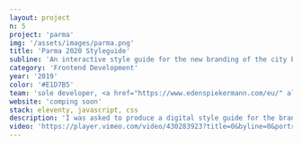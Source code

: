 ```yaml
---
layout: project
n: 5
project: 'parma'
img: '/assets/images/parma.png'
title: 'Parma 2020 Styleguide'
subline: 'An interactive style guide for the new branding of the city Parma.'
category: 'Frontend Development'
year: '2019'
color: '#E1D7B5'
team: 'sole developer, <a href="https://www.edenspiekermann.com/eu/" alt="Edenspiekermann">Edenspiekermann</a>'
website: 'comping soon'
stack: eleventy, javascript, css
description: 'I was asked to produce a digital style guide for the branding relaunch of the city of Parma to make the visual language and guidelines transparent and accessible.'
video: 'https://player.vimeo.com/video/430283923?title=0&byline=0&portrait=0&sidedock=0&autoplay=1&loop=1'
---
```

